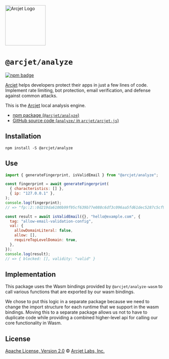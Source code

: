 <a href="https://arcjet.com" target="_arcjet-home">
  <picture>
    <source media="(prefers-color-scheme: dark)" srcset="https://arcjet.com/logo/arcjet-dark-lockup-voyage-horizontal.svg">
    <img src="https://arcjet.com/logo/arcjet-light-lockup-voyage-horizontal.svg" alt="Arcjet Logo" height="128" width="auto">
  </picture>
</a>

# `@arcjet/analyze`

<p>
  <a href="https://www.npmjs.com/package/@arcjet/analyze">
    <picture>
      <source media="(prefers-color-scheme: dark)" srcset="https://img.shields.io/npm/v/%40arcjet%2Fanalyze?style=flat-square&label=%E2%9C%A6Aj&labelColor=000000&color=5C5866">
      <img alt="npm badge" src="https://img.shields.io/npm/v/%40arcjet%2Fanalyze?style=flat-square&label=%E2%9C%A6Aj&labelColor=ECE6F0&color=ECE6F0">
    </picture>
  </a>
</p>

[Arcjet][arcjet] helps developers protect their apps in just a few lines of
code. Implement rate limiting, bot protection, email verification, and defense
against common attacks.

This is the [Arcjet][arcjet] local analysis engine.

- [npm package (`@arcjet/analyze`)](https://www.npmjs.com/package/@arcjet/analyze)
- [GitHub source code (`analyze/` in `arcjet/arcjet-js`)](https://github.com/arcjet/arcjet-js/tree/main/analyze)

## Installation

```shell
npm install -S @arcjet/analyze
```

## Use

```js
import { generateFingerprint, isValidEmail } from "@arcjet/analyze";

const fingerprint = await generateFingerprint(
  { characteristics: [] },
  { ip: "127.0.0.1" },
);
console.log(fingerprint);
// => "fp::2::0d219da6100b99f95cf639b77e088c6df3c096aa5fd61dec5287c5cf94d5e545"

const result = await isValidEmail({}, "hello@example.com", {
  tag: "allow-email-validation-config",
  val: {
    allowDomainLiteral: false,
    allow: [],
    requireTopLevelDomain: true,
  },
});
console.log(result);
// => { blocked: [], validity: "valid" }
```

## Implementation

This package uses the Wasm bindings provided by `@arcjet/analyze-wasm` to
call various functions that are exported by our wasm bindings.

We chose to put this logic in a separate package because we need to change the
import structure for each runtime that we support in the wasm bindings. Moving
this to a separate package allows us not to have to duplicate code while providing
a combined higher-level api for calling our core functionality in Wasm.

## License

[Apache License, Version 2.0][apache-license] © [Arcjet Labs, Inc.][arcjet]

[arcjet]: https://arcjet.com
[apache-license]: http://www.apache.org/licenses/LICENSE-2.0
